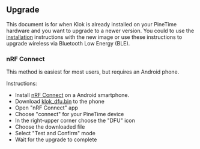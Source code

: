<!--
SPDX-License-Identifier: CC-BY-SA-4.0
Copyright (C) 2020 Casper Meijn <casper@meijn.net>

This work is licensed under the Creative Commons Attribution-ShareAlike 4.0 International License. 
To view a copy of this license, visit http://creativecommons.org/licenses/by-sa/4.0/ or 
  send a letter to Creative Commons, PO Box 1866, Mountain View, CA 94042, USA.
-->

Upgrade
-------
This document is for when Klok is already installed on your PineTime hardware and you want to upgrade 
to a newer version. You could to use the [installation](docs/installation.md) instructions 
with the new image or use these instructions to upgrade wireless via Bluetooth Low Energy (BLE).


### nRF Connect
This method is easiest for most users, but requires an Android phone.

Instructions:
- Install [nRF Connect](https://play.google.com/store/apps/details?id=no.nordicsemi.android.mcp) on a Android smartphone.
- Download [klok_dfu.bin](https://gitlab.com/caspermeijn/klok/-/jobs/artifacts/master/raw/dfu/klok_dfu.bin?job=package) to the phone
- Open "nRF Connect" app
- Choose "connect" for your PineTime device
- In the right-upper corner choose the "DFU" icon
- Choose the downloaded file
- Select "Test and Confirm" mode
- Wait for the upgrade to complete
